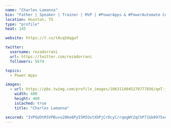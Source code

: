 ```yaml
---
name: "Charles Lamanna"
bio: "Father | Speaker | Trainer | MVP | #PowerApps & #PowerAutomate Community Super User | YouTuber Right-pointing triangle http://youtube.com/c/rezadorrani | Learn - Share - Clockwise rightwards and leftwards open circle arrows"
location: Houston, TX
type: "profile"
heat: 145

website: https://t.co/tAcqSdqguf

twitter:
  username: rezadorrani
  url: https://twitter.com/rezadorrani
  followers: 5674

topics:
  - Power Apps

images:
  - url: https://pbs.twimg.com/profile_images/1063114045270777856/qeT-jpWr_400x400.jpg
    width: 400
    height: 400
    isCached: true
    title: "Charles Lamanna"

secured: "IVPGUOtR5VPBuvu206e6PyI5MIOvtXbPjCrDcyC/rqegWY2qChP71Gk0975xqXnxol23KiUPPBxg5ezPy0v8a27BsFsFiiiYFdBMkVM0BuOMrFdIuE/KJ1LxhhxHFqNnsC55Adau5t/dXcJZDGvRT1mXjT4w8MB3RZ5dMvI3CsKqmAIadrvVoUjU9/mM7yN6eAsw832ouOd9naD4kayVNBldbwvjLEdn8pIGNoOsXdaQfas+rKeeb2mch0UPklcsvL0akYIKYMherUX908GY3qwEFoCSSi8tDRvpVIe/SgJ1ujFHd1+y1hYImZBxhSdEKQLzRgyzC0Xe6ba79qY9e+TWLvQDgMzlGkY7RdpPNW8b7c+zd9GYwO/qKN0FgyApnlutJ+MnNt+uI1m+BUiPmGZqae0ryfDre0NBqmWN8Zg=;mqVkkZYQmSpKt2oosQTK9w=="
---
```


